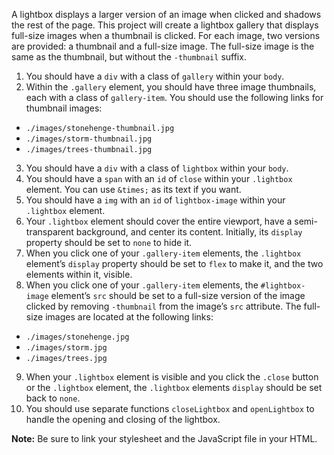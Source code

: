 A lightbox displays a larger version of an image when clicked and shadows the rest of the page. This project will create a lightbox gallery that displays full-size images when a thumbnail is clicked. For each image, two versions are provided: a thumbnail and a full-size image. The full-size image is the same as the thumbnail, but without the `-thumbnail` suffix.

1. You should have a `div` with a class of `gallery` within your `body`.
2. Within the `.gallery` element, you should have three image thumbnails, each with a class of `gallery-item`. You should use the following links for thumbnail images: 
<!-- would be replaced by cdn -->

   - `./images/stonehenge-thumbnail.jpg`
   - `./images/storm-thumbnail.jpg`
   - `./images/trees-thumbnail.jpg`

3. You should have a `div` with a class of `lightbox` within your `body`.
4. You should have a `span` with an `id` of `close` within your `.lightbox` element. You can use `&times;` as its text if you want.
5. You should have a `img` with an `id` of `lightbox-image` within your `.lightbox` element.
6. Your `.lightbox` element should cover the entire viewport, have a semi-transparent background, and center its content. Initially, its `display` property should be set to `none` to hide it.
7. When you click one of your `.gallery-item` elements, the `.lightbox` element’s `display` property should be set to `flex` to make it, and the two elements within it, visible.
8. When you click one of your `.gallery-item` elements, the `#lightbox-image` element’s `src` should be set to a full-size version of the image clicked by removing `-thumbnail` from the image’s `src` attribute. The full-size images are located at the following links:
<!-- would be replaced by cdn -->
   - `./images/stonehenge.jpg`
   - `./images/storm.jpg`
   - `./images/trees.jpg`

9. When your `.lightbox` element is visible and you click the `.close` button or the `.lightbox` element, the `.lightbox` elements `display` should be set back to `none`.
10. You should use separate functions `closeLightbox` and `openLightbox` to handle the opening and closing of the lightbox.

**Note:** Be sure to link your stylesheet and the JavaScript file in your HTML.
